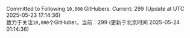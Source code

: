 Committed to Following `10,000` GitHubers. Current: <!-- FOLLOWING_COUNT -->299<!-- FOLLOWING_COUNT --> (Update at UTC <!-- LAST_UPDATED -->2025-05-23 17:14:36<!-- LAST_UPDATED -->)<br>
致力于关注`10,000`个GitHuber。当前：<!-- FOLLOWING_COUNT -->299<!-- FOLLOWING_COUNT --> (更新于北京时间 <!-- LAST_UPDATED_CST -->2025-05-24 01:14:36<!-- LAST_UPDATED_CST -->)
